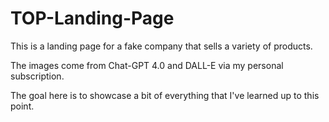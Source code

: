 # TOP-Landing-Page

This is a landing page for a fake company that sells a variety of products.

The images come from Chat-GPT 4.0 and DALL-E via my personal subscription.

The goal here is to showcase a bit of everything that I've learned up to this point.

